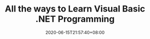 ---
title: "All the ways to Learn Visual Basic .NET Programming"
date: 2020-06-15T21:57:40+08:00
lastmod: 2020-07-08T01:01:01+03:00
categories: ["Programming Languages"]
url: "/programming-languages/all-ways-to-learn-visual-basic/"
type: skills
layout: programming
name: "Visual Basic"
description: "Hack the learning process and discover the ways to learn Visual Basic .NET programming easier with their pros and cons suggested for any level from beginner to professional."
ogimage: "/img/programming/ways-covers/13-way-to-learn-visual-basic.png"
authors: ["All Ways to Study Team"]
---